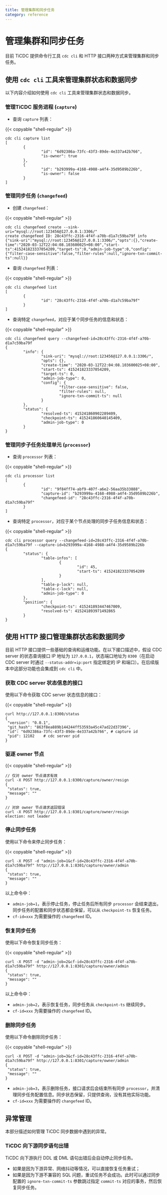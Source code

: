 ```yaml
---
title: 管理集群和同步任务
category: reference
---
```


# 管理集群和同步任务

目前 TiCDC 提供命令行工具 `cdc cli` 和 HTTP 接口两种方式来管理集群和同步任务。

## 使用 `cdc cli` 工具来管理集群状态和数据同步

以下内容介绍如何使用 `cdc cli` 工具来管理集群状态和数据同步。

### 管理TiCDC 服务进程 (`capture`)

- 查询 `capture` 列表：

{{< copyable "shell-regular" >}}

```shell
cdc cli capture list
[
        {
                "id": "6d92386a-73fc-43f3-89de-4e337a42b766",
                "is-owner": true
        },
        {
                "id": "b293999a-4168-4988-a4f4-35d9589b226b",
                "is-owner": false
        }
]
```

### 管理同步任务 (`changefeed`)

- 创建 `changefeed`：

{{< copyable "shell-regular" >}}

```shell
cdc cli changefeed create --sink-uri="mysql://root:123456@127.0.0.1:3306/"
create changefeed ID: 28c43ffc-2316-4f4f-a70b-d1a7c59ba79f info {"sink-uri":"mysql://root:123456@127.0.0.1:3306/","opts":{},"create-time":"2020-03-12T22:04:08.103600025+08:00","start-ts":415241823337054209,"target-ts":0,"admin-job-type":0,"config":{"filter-case-sensitive":false,"filter-rules":null,"ignore-txn-commit-ts":null}}
```

- 查询 `changefeed` 列表：

{{< copyable "shell-regular" >}}

```shell
cdc cli changefeed list
[
        {
                "id": "28c43ffc-2316-4f4f-a70b-d1a7c59ba79f"
        }
]
```

- 查询特定 `changefeed`，对应于某个同步任务的信息和状态：

{{< copyable "shell-regular" >}}

```shell
cdc cli changefeed query --changefeed-id=28c43ffc-2316-4f4f-a70b-d1a7c59ba79f
{
        "info": {
                "sink-uri": "mysql://root:123456@127.0.0.1:3306/",
                "opts": {},
                "create-time": "2020-03-12T22:04:08.103600025+08:00",
                "start-ts": 415241823337054209,
                "target-ts": 0,
                "admin-job-type": 0,
                "config": {
                        "filter-case-sensitive": false,
                        "filter-rules": null,
                        "ignore-txn-commit-ts": null
                }
        },
        "status": {
                "resolved-ts": 415241860902289409,
                "checkpoint-ts": 415241860640145409,
                "admin-job-type": 0
        }
}
```

### 管理同步子任务处理单元 (`processor`)

- 查询 `processor` 列表：

{{< copyable "shell-regular" >}}

```shell
cdc cli processor list
[
        {
                "id": "9f84ff74-abf9-407f-a6e2-56aa35b33888",
                "capture-id": "b293999a-4168-4988-a4f4-35d9589b226b",
                "changefeed-id": "28c43ffc-2316-4f4f-a70b-d1a7c59ba79f"
        }
]
```

- 查询特定 `processor`，对应于某个节点处理的同步子任务信息和状态：

{{< copyable "shell-regular" >}}

```shell
cdc cli processor query --changefeed-id=28c43ffc-2316-4f4f-a70b-d1a7c59ba79f --capture-id=b293999a-4168-4988-a4f4-35d9589b226b
{
        "status": {
                "table-infos": [
                        {
                                "id": 45,
                                "start-ts": 415241823337054209
                        }
                ],
                "table-p-lock": null,
                "table-c-lock": null,
                "admin-job-type": 0
        },
        "position": {
                "checkpoint-ts": 415241893447467009,
                "resolved-ts": 415241893971492865
        }
}
```

## 使用 HTTP 接口管理集群状态和数据同步

目前 HTTP 接口提供一些基础的查询和运维功能。在以下接口描述中，假设 CDC server 的状态查询接口 IP 地址为 `127.0.0.1`，状态端口地址为 `8300`（在启动 CDC server 时通过 `--status-addr=ip:port` 指定绑定的 IP 和端口）。在后续版本中这部分功能也会集成到 `cdc cli` 中。

### 获取 CDC server 状态信息的接口

使用以下命令获取 CDC server 状态信息的接口：

{{< copyable "shell-regular" >}}

```shell
curl http://127.0.0.1:8300/status
{
 "version": "0.0.1",
 "git_hash": "863f8ea889b144244ff53593a45c47ad22d37396",
 "id": "6d92386a-73fc-43f3-89de-4e337a42b766", # capture id
 "pid": 12102    # cdc server pid
}
```

### 驱逐 owner 节点

{{< copyable "shell-regular" >}}

```shell
// 仅对 owner 节点请求有效
curl -X POST http://127.0.0.1:8300/capture/owner/resign
{
 "status": true,
 "message": ""
}

// 对非 owner 节点请求返回错误
curl -X POST http://127.0.0.1:8301/capture/owner/resign
election: not leader
```

### 停止同步任务

使用以下命令来停止同步任务：

{{< copyable "shell-regular" >}}

```shell
curl -X POST -d "admin-job=1&cf-id=28c43ffc-2316-4f4f-a70b-d1a7c59ba79f" http://127.0.0.1:8301/capture/owner/admin
{
 "status": true,
 "message": ""
}
```

以上命令中：

- `admin-job=1`，表示停止任务，停止任务后所有同步 `processor` 会结束退出，同步任务的配置和同步状态都会保留，可以从 `checkpoint-ts` 恢复任务。
- `cf-id=xxx` 为需要操作的 `changefeed` ID。

### 恢复同步任务

使用以下命令恢复同步任务：

{{< copyable "shell-regular" >}}

```shell
curl -X POST -d "admin-job=2&cf-id=28c43ffc-2316-4f4f-a70b-d1a7c59ba79f" http://127.0.0.1:8301/capture/owner/admin
{
 "status": true,
 "message": ""
}
```

以上命令中：

- `admin-job=2`，表示恢复任务，同步任务从 `checkpoint-ts` 继续同步。
- `cf-id=xxx` 为需要操作的 `changefeed` ID。

### 删除同步任务

使用以下命令删除同步任务：

{{< copyable "shell-regular" >}}

```shell
curl -X POST -d "admin-job=3&cf-id=28c43ffc-2316-4f4f-a70b-d1a7c59ba79f" http://127.0.0.1:8301/capture/owner/admin
{
 "status": true,
 "message": ""
}
```

- `admin-job=3`，表示删除任务，接口请求后会结束所有同步 `processor`，并清理同步任务配置信息。同步状态保留，只提供查询，没有其他实际功能。
- `cf-id=xxx` 为需要操作的 `changefeed` ID。

## 异常管理

本部分描述如何管理 TiCDC 同步数据中遇到的异常。

### TiCDC 向下游同步语句出错

TiCDC 向下游执行 DDL 或 DML 语句出错后会自动停止同步任务。

- 如果是因为下游异常、网络抖动等情况，可以直接恢复任务重试；
- 如果是因为下游不兼容的 SQL 问题，重试任务不会成功。此时可以通过同步配置的 `ignore-txn-commit-ts` 参数跳过指定 `commit-ts` 对应的事务，然后恢复同步任务。
